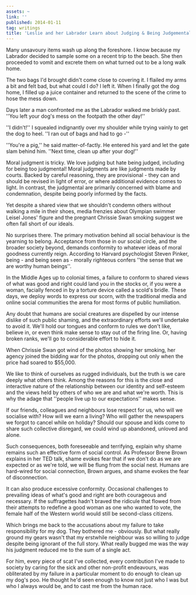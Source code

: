 ```yaml
---
assets: ~
link: ''
published: 2014-01-11
tag: writings
title: 'Leslie and her Labrador Learn about Judging & Being Judgemental '
---
```

Many unsavoury items wash up along the foreshore. I know because my Labrador decided to sample some on a recent trip to the beach. She then proceeded to vomit and excrete them on what turned out to be a long walk home.

The two bags I'd brought didn't come close to covering it. I flailed my arms a bit and felt bad, but what could I do? I left it. When I finally got the dog home, I filled up a juice container and returned to the scene of the crime to hose the mess down.

Days later a man confronted me as the Labrador walked me briskly past. ''You left your dog's mess on the footpath the other day!''

''I didn't!'' I squealed indignantly over my shoulder while trying vainly to get the dog to heel. ''I ran out of bags and had to go -''

''You're a pig,'' he said matter-of-factly. He entered his yard and let the gate slam behind him. ''Next time, clean up after your dog!''

Moral judgment is tricky. We love judging but hate being judged, including for being too judgmental! Moral judgments are like judgments made by courts. Backed by careful reasoning, they are provisional - they can and should be revised in light of error, or where additional evidence comes to light. In contrast, the judgmental are primarily concerned with blame and condemnation, despite being poorly informed by the facts.

Yet despite a shared view that we shouldn't condemn others without walking a mile in their shoes, media frenzies about Olympian swimmer Leisel Jones' figure and the pregnant Chrissie Swan smoking suggest we often fall short of our ideals.

No surprises there. The primary motivation behind all social behaviour is the yearning to belong. Acceptance from those in our social circle, and the broader society beyond, demands conformity to whatever ideas of moral goodness currently reign. According to Harvard psychologist Steven Pinker, being - and being seen as - morally righteous confers ''the sense that we are worthy human beings''.

In the Middle Ages up to colonial times, a failure to conform to shared views of what was good and right could land you in the stocks or, if you were a woman, facially fenced in by a torture device called a scold's bridle. These days, we deploy words to express our scorn, with the traditional media and online social communities the arena for most forms of public humiliation.

Any doubt that humans are social creatures are dispelled by our intense dislike of such public shaming, and the extraordinary efforts we'll undertake to avoid it. We'll hold our tongues and conform to rules we don't like, believe in, or even think make sense to stay out of the firing line. Or, having broken ranks, we'll go to considerable effort to hide it.

When Chrissie Swan got wind of the photos showing her smoking, her agency joined the bidding war for the photos, dropping out only when the price had soared to $55,000.

We like to think of ourselves as rugged individuals, but the truth is we care deeply what others think. Among the reasons for this is the close and interactive nature of the relationship between our identity and self-esteem and the views held by others of who we are and what we're worth. This is why the adage that ''people live up to our expectations'' makes sense.

If our friends, colleagues and neighbours lose respect for us, who will we socialise with? How will we earn a living? Who will gather the newspapers we forgot to cancel while on holiday? Should our spouse and kids come to share such collective disregard, we could wind up abandoned, unloved and alone.

Such consequences, both foreseeable and terrifying, explain why shame remains such an effective form of social control. As Professor Brene Brown explains in her TED talk, shame evokes fear that if we don't do as we are expected or as we're told, we will be flung from the social nest. Humans are hard-wired for social connection, Brown argues, and shame evokes the fear of disconnection.

It can also produce excessive conformity. Occasional challenges to prevailing ideas of what's good and right are both courageous and necessary. If the suffragettes hadn't braved the ridicule that flowed from their attempts to redefine a good woman as one who wanted to vote, the female half of the Western world would still be second-class citizens.

Which brings me back to the accusations about my failure to take responsibility for my dog. They bothered me - obviously. But what really ground my gears wasn't that my erstwhile neighbour was so willing to judge despite being ignorant of the full story. What really bugged me was the way his judgment reduced me to the sum of a single act.

For him, every piece of scat I've collected, every contribution I've made to society by caring for the sick and other non-profit endeavours, was obliterated by my failure in a particular moment to do enough to clean up my dog's poo. He thought he'd seen enough to know not just who I was but who I always would be, and to cast me from the human race.
